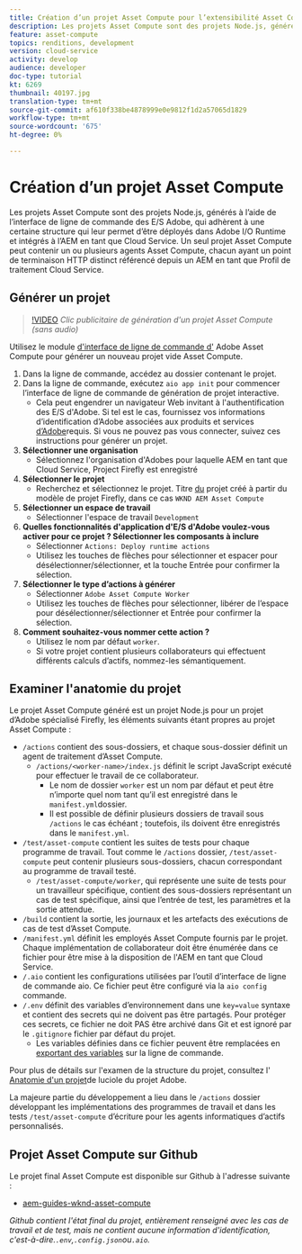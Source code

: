 ```yaml
---
title: Création d’un projet Asset Compute pour l’extensibilité Asset Compute
description: Les projets Asset Compute sont des projets Node.js, générés à l’aide de l’interface de ligne de commande des E/S Adobe, qui adhèrent à une certaine structure leur permettant d’être déployés dans Adobe I/O Runtime et intégrés à l’AEM en tant que Cloud Service.
feature: asset-compute
topics: renditions, development
version: cloud-service
activity: develop
audience: developer
doc-type: tutorial
kt: 6269
thumbnail: 40197.jpg
translation-type: tm+mt
source-git-commit: af610f338be4878999e0e9812f1d2a57065d1829
workflow-type: tm+mt
source-wordcount: '675'
ht-degree: 0%

---
```



# Création d’un projet Asset Compute

Les projets Asset Compute sont des projets Node.js, générés à l’aide de l’interface de ligne de commande des E/S Adobe, qui adhèrent à une certaine structure qui leur permet d’être déployés dans Adobe I/O Runtime et intégrés à l’AEM en tant que Cloud Service. Un seul projet Asset Compute peut contenir un ou plusieurs agents Asset Compute, chacun ayant un point de terminaison HTTP distinct référencé depuis un AEM en tant que Profil de traitement Cloud Service.

## Générer un projet

>[!VIDEO](https://video.tv.adobe.com/v/40197/?quality=12&learn=on)
_Clic publicitaire de génération d&#39;un projet Asset Compute (sans audio)_


Utilisez le module [d&#39;interface de ligne de commande d&#39;](../set-up/development-environment.md#aio-cli) Adobe Asset Compute pour générer un nouveau projet vide Asset Compute.

1. Dans la ligne de commande, accédez au dossier contenant le projet.
1. Dans la ligne de commande, exécutez `aio app init` pour commencer l’interface de ligne de commande de génération de projet interactive.
   + Cela peut engendrer un navigateur Web invitant à l&#39;authentification des E/S d&#39;Adobe. Si tel est le cas, fournissez vos informations d’identification d’Adobe associées aux produits et services [d’Adobe](../set-up/accounts-and-services.md)requis. Si vous ne pouvez pas vous connecter, suivez ces instructions pour générer un projet.
1. __Sélectionner une organisation__
   + Sélectionnez l&#39;organisation d&#39;Adobes pour laquelle AEM en tant que Cloud Service, Project Firefly est enregistré
1. __Sélectionner le projet__
   + Recherchez et sélectionnez le projet. Titre [du](../set-up/firefly.md) projet créé à partir du modèle de projet Firefly, dans ce cas `WKND AEM Asset Compute`
1. __Sélectionner un espace de travail__
   + Sélectionner l&#39;espace de travail `Development`
1. __Quelles fonctionnalités d&#39;application d&#39;E/S d&#39;Adobe voulez-vous activer pour ce projet ? Sélectionner les composants à inclure__
   + Sélectionner `Actions: Deploy runtime actions`
   + Utilisez les touches de flèches pour sélectionner et espacer pour désélectionner/sélectionner, et la touche Entrée pour confirmer la sélection.
1. __Sélectionner le type d’actions à générer__
   + Sélectionner `Adobe Asset Compute Worker`
   + Utilisez les touches de flèches pour sélectionner, libérer de l’espace pour désélectionner/sélectionner et Entrée pour confirmer la sélection.
1. __Comment souhaitez-vous nommer cette action ?__
   + Utilisez le nom par défaut `worker`.
   + Si votre projet contient plusieurs collaborateurs qui effectuent différents calculs d’actifs, nommez-les sémantiquement.

## Examiner l&#39;anatomie du projet

Le projet Asset Compute généré est un projet Node.js pour un projet d’Adobe spécialisé Firefly, les éléments suivants étant propres au projet Asset Compute :

+ `/actions` contient des sous-dossiers, et chaque sous-dossier définit un agent de traitement d’Asset Compute.
   + `/actions/<worker-name>/index.js` définit le script JavaScript exécuté pour effectuer le travail de ce collaborateur.
      + Le nom de dossier `worker` est un nom par défaut et peut être n’importe quel nom tant qu’il est enregistré dans le `manifest.yml`dossier.
      + Il est possible de définir plusieurs dossiers de travail sous `/actions` le cas échéant ; toutefois, ils doivent être enregistrés dans le `manifest.yml`.
+ `/test/asset-compute` contient les suites de tests pour chaque programme de travail. Tout comme le `/actions` dossier, `/test/asset-compute` peut contenir plusieurs sous-dossiers, chacun correspondant au programme de travail testé.
   + `/test/asset-compute/worker`, qui représente une suite de tests pour un travailleur spécifique, contient des sous-dossiers représentant un cas de test spécifique, ainsi que l’entrée de test, les paramètres et la sortie attendue.
+ `/build` contient la sortie, les journaux et les artefacts des exécutions de cas de test d’Asset Compute.
+ `/manifest.yml` définit les employés Asset Compute fournis par le projet. Chaque implémentation de collaborateur doit être énumérée dans ce fichier pour être mise à la disposition de l&#39;AEM en tant que Cloud Service.
+ `/.aio` contient les configurations utilisées par l’outil d’interface de ligne de commande aio. Ce fichier peut être configuré via la `aio config` commande.
+ `/.env` définit des variables d’environnement dans une `key=value` syntaxe et contient des secrets qui ne doivent pas être partagés. Pour protéger ces secrets, ce fichier ne doit PAS être archivé dans Git et est ignoré par le `.gitignore` fichier par défaut du projet.
   + Les variables définies dans ce fichier peuvent être remplacées en [exportant des variables](../deploy/runtime.md) sur la ligne de commande.

Pour plus de détails sur l&#39;examen de la structure du projet, consultez l&#39; [Anatomie d&#39;un projet](https://github.com/AdobeDocs/project-firefly/blob/master/getting_started/first_app.md#5-anatomy-of-a-project-firefly-application)de luciole du projet Adobe.

La majeure partie du développement a lieu dans le `/actions` dossier développant les implémentations des programmes de travail et dans les tests `/test/asset-compute` d’écriture pour les agents informatiques d’actifs personnalisés.

## Projet Asset Compute sur Github

Le projet final Asset Compute est disponible sur Github à l&#39;adresse suivante :

+ [aem-guides-wknd-asset-compute](https://github.com/adobe/aem-guides-wknd-asset-compute)

_Github contient l&#39;état final du projet, entièrement renseigné avec les cas de travail et de test, mais ne contient aucune information d&#39;identification, c&#39;est-à-dire.`.env`,`.config.json`ou`.aio`._